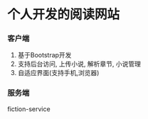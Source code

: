 # 个人开发的阅读网站

### 客户端
1. 基于Bootstrap开发
2. 支持后台访问, 上传小说, 解析章节, 小说管理
3. 自适应界面(支持手机,浏览器)

### 服务端
fiction-service
